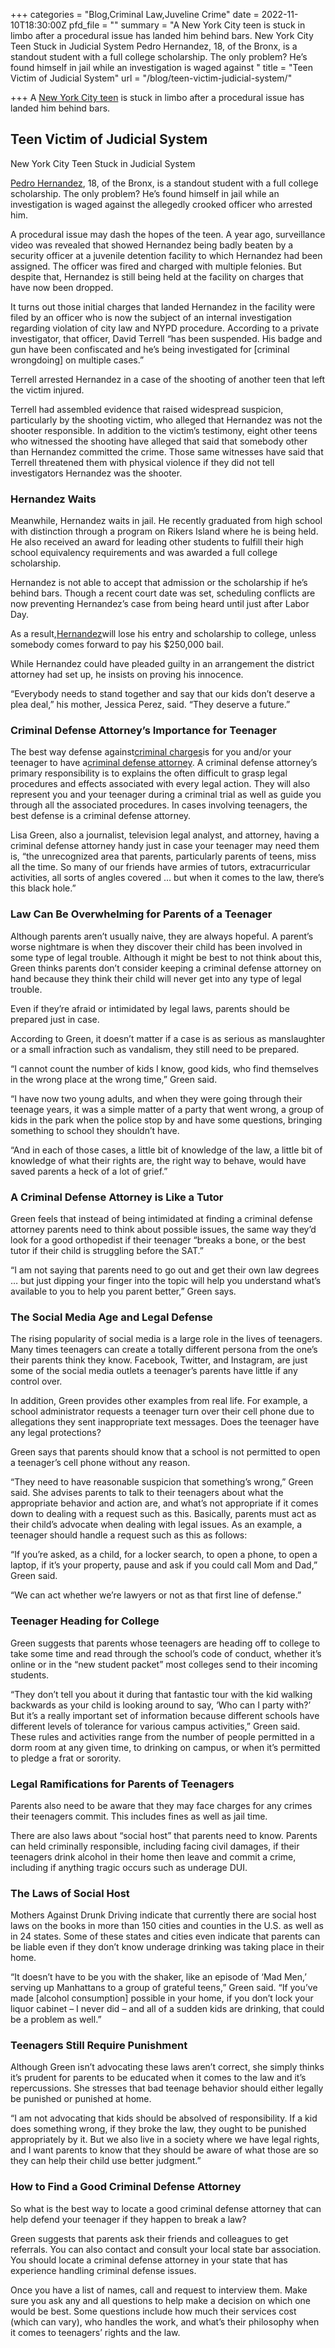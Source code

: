+++
categories = "Blog,Criminal Law,Juveline Crime"
date = 2022-11-10T18:30:00Z
pfd_file = ""
summary = "A New York City teen is stuck in limbo after a procedural issue has landed him behind bars. New York City Teen Stuck in Judicial System Pedro Hernandez, 18, of the Bronx, is a standout student with a full college scholarship. The only problem? He’s found himself in jail while an investigation is waged against "
title = "Teen Victim of Judicial System"
url = "/blog/teen-victim-judicial-system/"

+++
A [New York City teen](http://sevenslegal.com/) is stuck in limbo after a procedural issue has landed him behind bars.

## Teen Victim of Judicial System

New York City Teen Stuck in Judicial System

[Pedro Hernandez](http://sevenslegal.com/), 18, of the Bronx, is a standout student with a full college scholarship. The only problem? He’s found himself in jail while an investigation is waged against the allegedly crooked officer who arrested him.

A procedural issue may dash the hopes of the teen. A year ago, surveillance video was revealed that showed Hernandez being badly beaten by a security officer at a juvenile detention facility to which Hernandez had been assigned. The officer was fired and charged with multiple felonies. But despite that, Hernandez is still being held at the facility on charges that have now been dropped.

It turns out those initial charges that landed Hernandez in the facility were filed by an officer who is now the subject of an internal investigation regarding violation of city law and NYPD procedure. According to a private investigator, that officer, David Terrell “has been suspended. His badge and gun have been confiscated and he’s being investigated for \[criminal wrongdoing\] on multiple cases.”

Terrell arrested Hernandez in a case of the shooting of another teen that left the victim injured.

Terrell had assembled evidence that raised widespread suspicion, particularly by the shooting victim, who alleged that Hernandez was not the shooter responsible. In addition to the victim’s testimony, eight other teens who witnessed the shooting have alleged that said that somebody other than Hernandez committed the crime. Those same witnesses have said that Terrell threatened them with physical violence if they did not tell investigators Hernandez was the shooter.

### Hernandez Waits

Meanwhile, Hernandez waits in jail. He recently graduated from high school with distinction through a program on Rikers Island where he is being held. He also received an award for leading other students to fulfill their high school equivalency requirements and was awarded a full college scholarship.

Hernandez is not able to accept that admission or the scholarship if he’s behind bars. Though a recent court date was set, scheduling conflicts are now preventing Hernandez’s case from being heard until just after Labor Day.

As a result,[Hernandez](http://sevenslegal.com/)will lose his entry and scholarship to college, unless somebody comes forward to pay his $250,000 bail.

While Hernandez could have pleaded guilty in an arrangement the district attorney had set up, he insists on proving his innocence.

“Everybody needs to stand together and say that our kids don’t deserve a plea deal,” his mother, Jessica Perez, said. “They deserve a future.”

### Criminal Defense Attorney’s Importance for Teenager

The best way defense against[criminal charges](http://sevenslegal.com/)is for you and/or your teenager to have a[criminal defense attorney](http://sevenslegal.com/). A criminal defense attorney’s primary responsibility is to explains the often difficult to grasp legal procedures and effects associated with every legal action. They will also represent you and your teenager during a criminal trial as well as guide you through all the associated procedures. In cases involving teenagers, the best defense is a criminal defense attorney.

Lisa Green, also a journalist, television legal analyst, and attorney, having a criminal defense attorney handy just in case your teenager may need them is, “the unrecognized area that parents, particularly parents of teens, miss all the time. So many of our friends have armies of tutors, extracurricular activities, all sorts of angles covered … but when it comes to the law, there’s this black hole.”

### Law Can Be Overwhelming for Parents of a Teenager

Although parents aren’t usually naive, they are always hopeful. A parent’s worse nightmare is when they discover their child has been involved in some type of legal trouble. Although it might be best to not think about this, Green thinks parents don’t consider keeping a criminal defense attorney on hand because they think their child will never get into any type of legal trouble.

Even if they’re afraid or intimidated by legal laws, parents should be prepared just in case.

According to Green, it doesn’t matter if a case is as serious as manslaughter or a small infraction such as vandalism, they still need to be prepared.

“I cannot count the number of kids I know, good kids, who find themselves in the wrong place at the wrong time,” Green said.

“I have now two young adults, and when they were going through their teenage years, it was a simple matter of a party that went wrong, a group of kids in the park when the police stop by and have some questions, bringing something to school they shouldn’t have.

“And in each of those cases, a little bit of knowledge of the law, a little bit of knowledge of what their rights are, the right way to behave, would have saved parents a heck of a lot of grief.”

### A Criminal Defense Attorney is Like a Tutor

Green feels that instead of being intimidated at finding a criminal defense attorney parents need to think about possible issues, the same way they’d look for a good orthopedist if their teenager “breaks a bone, or the best tutor if their child is struggling before the SAT.”

“I am not saying that parents need to go out and get their own law degrees … but just dipping your finger into the topic will help you understand what’s available to you to help you parent better,” Green says.

### The Social Media Age and Legal Defense

The rising popularity of social media is a large role in the lives of teenagers. Many times teenagers can create a totally different persona from the one’s their parents think they know. Facebook, Twitter, and Instagram, are just some of the social media outlets a teenager’s parents have little if any control over.

In addition, Green provides other examples from real life. For example, a school administrator requests a teenager turn over their cell phone due to allegations they sent inappropriate text messages. Does the teenager have any legal protections?

Green says that parents should know that a school is not permitted to open a teenager’s cell phone without any reason.

“They need to have reasonable suspicion that something’s wrong,” Green said. She advises parents to talk to their teenagers about what the appropriate behavior and action are, and what’s not appropriate if it comes down to dealing with a request such as this. Basically, parents must act as their child’s advocate when dealing with legal issues. As an example, a teenager should handle a request such as this as follows:

“If you’re asked, as a child, for a locker search, to open a phone, to open a laptop, if it’s your property, pause and ask if you could call Mom and Dad,” Green said.

“We can act whether we’re lawyers or not as that first line of defense.”

### Teenager Heading for College

Green suggests that parents whose teenagers are heading off to college to take some time and read through the school’s code of conduct, whether it’s online or in the “new student packet” most colleges send to their incoming students.

“They don’t tell you about it during that fantastic tour with the kid walking backwards as your child is looking around to say, ‘Who can I party with?’ But it’s a really important set of information because different schools have different levels of tolerance for various campus activities,” Green said. These rules and activities range from the number of people permitted in a dorm room at any given time, to drinking on campus, or when it’s permitted to pledge a frat or sorority.

### Legal Ramifications for Parents of Teenagers

Parents also need to be aware that they may face charges for any crimes their teenagers commit. This includes fines as well as jail time.

There are also laws about “social host” that parents need to know. Parents can held criminally responsible, including facing civil damages, if their teenagers drink alcohol in their home then leave and commit a crime, including if anything tragic occurs such as underage DUI.

### The Laws of Social Host

Mothers Against Drunk Driving indicate that currently there are social host laws on the books in more than 150 cities and counties in the U.S. as well as in 24 states. Some of these states and cities even indicate that parents can be liable even if they don’t know underage drinking was taking place in their home.

“It doesn’t have to be you with the shaker, like an episode of ‘Mad Men,’ serving up Manhattans to a group of grateful teens,” Green said. “If you’ve made \[alcohol consumption\] possible in your home, if you don’t lock your liquor cabinet – I never did – and all of a sudden kids are drinking, that could be a problem as well.”

### Teenagers Still Require Punishment

Although Green isn’t advocating these laws aren’t correct, she simply thinks it’s prudent for parents to be educated when it comes to the law and it’s repercussions. She stresses that bad teenage behavior should either legally be punished or punished at home.

“I am not advocating that kids should be absolved of responsibility. If a kid does something wrong, if they broke the law, they ought to be punished appropriately by it. But we also live in a society where we have legal rights, and I want parents to know that they should be aware of what those are so they can help their child use better judgment.”

### How to Find a Good Criminal Defense Attorney

So what is the best way to locate a good criminal defense attorney that can help defend your teenager if they happen to break a law?

Green suggests that parents ask their friends and colleagues to get referrals. You can also contact and consult your local state bar association. You should locate a criminal defense attorney in your state that has experience handling criminal defense issues.

Once you have a list of names, call and request to interview them. Make sure you ask any and all questions to help make a decision on which one would be best. Some questions include how much their services cost (which can vary), who handles the work, and what’s their philosophy when it comes to teenagers’ rights and the law.
